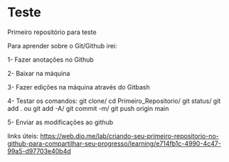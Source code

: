 # Teste
Primeiro repositório para teste

Para aprender sobre o Git/Github irei:

1- Fazer anotações no Github

2- Baixar na máquina

3- Fazer edições na máquina através do Gitbash

4- Testar os comandos: git clone/ cd Primeiro_Repositorio/ git status/ git add . ou git add -A/ git commit -m/ git push origin main

5- Enviar as modificações ao github

links úteis: https://web.dio.me/lab/criando-seu-primeiro-repositorio-no-github-para-compartilhar-seu-progresso/learning/e714fb1c-4990-4c47-99a5-d97703e40b4d
